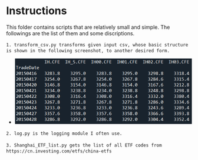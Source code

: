 Instructions
=========
This folder contains scripts that are relatively small and simple. The followings are the list of them and some discriptions.

    1. transform_csv.py transforms given input csv, whose basic structure is shown in the following screenshot, to another desired form.
   * ![orderbook](https://raw.githubusercontent.com/Wayne-Liu-98/exercises/master/tools/transform/inputs.head().jpg)
    
    2. log.py is the logging module I often use.

    3. Shanghai_ETF_list.py gets the list of all ETF codes from https://cn.investing.com/etfs/china-etfs
